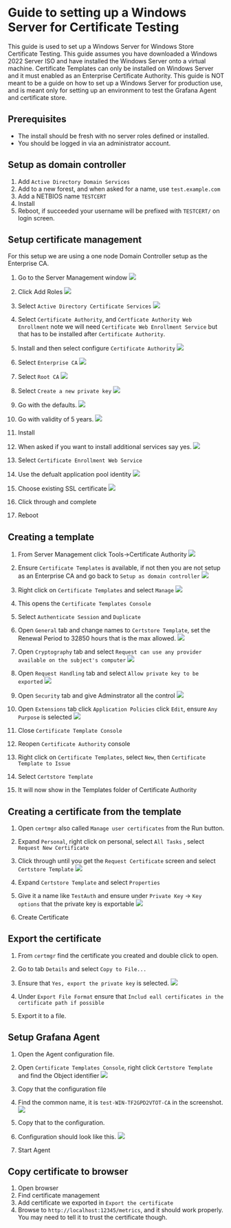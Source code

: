 # Guide to setting up a Windows Server for Certificate Testing

This guide is used to set up a Windows Server for Windows Store Certificate Testing. This guide assumes you have downloaded a Windows 2022 Server ISO and have installed the Windows Server onto a virtual machine. Certificate Templates can only be installed on Windows Server and it must enabled as an Enterprise Certificate Authority. This guide is NOT meant to be a guide on how to set up a Windows Server for production use, and is meant only for setting up an environment to test the Grafana Agent and certificate store.

## Prerequisites

* The install should be fresh with no server roles defined or installed. 
* You should be logged in via an administrator account.

## Setup as domain controller

1. Add `Active Directory Domain Services`
2. Add to a new forest, and when asked for a name, use `test.example.com`
3. Add a NETBIOS name `TESTCERT`
4. Install
6. Reboot, if succeeded your username will be prefixed with `TESTCERT/` on login screen.


## Setup certificate management

For this setup we are using a one node Domain Controller setup as the Enterprise CA.

1. Go to the Server Management window
![](./images/initial.png)
2. Click Add Roles
![](./images/addroles.png)
3. Select `Active Directory Certificate Services`
![](./images/certificateservices.png)

4. Select `Certificate Authority`, and `Certficate Authority Web Enrollment` note we will need `Certificate Web Enrollment Service` but that has to be installed after `Certificate Authority`.

5. Install and then select configure `Certificate Authority`
![](./images/configure_certificate_authority.png)

6. Select `Enterprise CA`
![](./images/enterprise_ca.png)

7. Select `Root CA`
![](./images/root_ca.png)

8. Select `Create a new private key`
![](./images/private_key.png)

9. Go with the defaults.
![](./images/default_private_ky.png)

10. Go with validity of 5 years.
![](./images/validity.png)

11. Install
12. When asked if you want to install additional services say yes.
![](./images/additional_services.png)

13. Select `Certificate Enrollment Web Service`
14. Use the defualt application pool identity
![](./images/default_identity.png)

15. Choose existing SSL certificate
![](./images/default_certificate.png)

16. Click through and complete
17. Reboot

## Creating a template

1. From Server Management click Tools->Certificate Authority
![](./images/certificate_authority_click.png)

2. Ensure `Certificate Templates` is available, if not then you are not setup as an Enterprise CA and go back to `Setup as domain controller`
![](./images/certificate_templates.png)

3. Right click on `Certificate Templates` and select `Manage`
![](./images/manage.png)

4. This opens the `Certificate Templates Console`
5. Select `Authenticate Session` and `Duplicate`
6. Open `General` tab and change names to `Certstore Template`, set the Renewal Period to 32850 hours that is the max allowed.
![](./images/template_general.png)

7. Open `Cryptography` tab and select `Request can use any provider available on the subject's computer`
![](./images/availability.png)

8. Open `Request Handling` tab and select `Allow private key to be exported`
![](./images/export_private_key.png)

9. Open `Security` tab and give Adminstrator all the control
![](./images/give_control.png)

10. Open `Extensions` tab click `Application Policies` click `Edit`, ensure `Any Purpose` is selected
![](./images/any_purpose.png)

11. Close `Certificate Template Console`
12. Reopen `Certificate Authority` console
13. Right click on `Certificate Templates`, select `New`, then `Certificate Template to Issue`
14. Select `Certstore Template`
15. It will now show in the Templates folder of Certificate Authority

## Creating a certificate from the template

1. Open `certmgr` also called `Manage user certificates` from the Run button.
2. Expand `Personal`, right click on personal, select `All Tasks` , select `Request New Certificate`
3. Click through until you get the `Request Certificate` screen and select `Certstore Template`
![](./images/new_cert.png)

4. Expand `Certstore Template` and select `Properties`
5. Give it a name  like `TestAuth` and ensure under `Private Key` -> `Key options` that the private key is exportable
![](./images/new_cert_exportable.png)

6. Create Certificate

## Export the certificate

1. From `certmgr` find the certificate you created and double click to open.
2. Go to tab `Details` and select `Copy to File...`
3. Ensure that `Yes, export the private key` is selected.
![](./images/export_private_key.png)

4. Under `Export File Format` ensure that `Includ eall certificates in the certificate path if possible`
5. Export it to a file.

## Setup Grafana Agent

1. Open the Agent configuration file.
2. Open `Certificate Templates Console`, right click `Certstore Template` and find the Object identifier
![](./images/object_identifier.png)

3. Copy that the configuration file
4. Find the common name, it is `test-WIN-TF2GPD2VTOT-CA` in the screenshot.
![](./images/common_name.png)

5. Copy that to the configuration.
6. Configuration should look like this.
![](./images/config.png)

7. Start Agent

## Copy certificate to browser

1. Open browser
2. Find certificate management
3. Add certificate we exported in `Export the certificate`
4. Browse to `http://localhost:12345/metrics`, and it should work properly. You may need to tell it to trust the certificate though.

